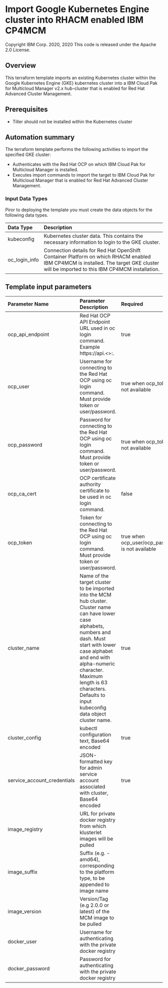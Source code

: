 # Import Google Kubernetes Engine cluster into RHACM enabled IBM CP4MCM
Copyright IBM Corp. 2020, 2020
This code is released under the Apache 2.0 License.

## Overview
This terraform template imports an existing Kubernetes cluster within the Google Kubernetes Engine (GKE) kubernetes cluster into a IBM Cloud Pak for Multicloud Manager v2.x hub-cluster that is enabled for Red Hat Advanced Cluster Management.

## Prerequisites
* Tiller should not be installed within the Kubernetes cluster


## Automation summary
The terraform template performs the following activities to import the specified GKE cluster:

* Authenticates with the Red Hat OCP on which IBM Cloud Pak for Multicloud Manager is installed.
* Executes import commands to import the target to IBM Cloud Pak for Multicloud Manager that is enabled for Red Hat Advanced Cluster Management.

### Input Data Types

Piror to deploying the template you must create the data objects for the following data types.

| Data Type | Description |
| :---      | :--- | 
| kubeconfig | Kubernetes cluster data. This contains the necessary information to login to the GKE cluster. |
| oc_login_info | Connection details for Red Hat OpenShift Container Platform on which RHACM enabled IBM CP4MCM is installed. The target GKE cluster will be imported to this IBM CP4MCM installation. |

## Template input parameters

| Parameter Name                  | Parameter Description | Required |
| :---                            | :--- | :--- |
| ocp_api_endpoint                | Red Hat OCP API Endpoint URL used in oc login command. Example https://api.<>:<port>. | true |
| ocp_user                		  | Username for connecting to the Red Hat OCP using oc login command.  Must provide token or user/password.| true when ocp_token is not available |
| ocp_password                    | Password for connecting to the Red Hat OCP using oc login command.  Must provide token or user/password. | true when ocp_token is not available  |
| ocp_ca_cert                     | OCP certificate authority certificate to be used in oc login command. | false |
| ocp_token						  | Token for connecting to the Red Hat OCP using oc login command. Must provide token or user/password. | true when ocp_user/ocp_password is not available |
| cluster_name                    | Name of the target cluster to be imported into the MCM hub cluster. Cluster name can have lower case alphabets, numbers and dash. Must start with lower case alphabet and end with alpha-numeric character. Maximum length is 63 characters. Defaults to input kubeconfig data object cluster name. | true |
| cluster_config                  | kubectl configuration text, Base64 encoded | true |
| service\_account\_credentials   | JSON-formatted key for admin service account associated with cluster, Base64 encoded | true |
| image_registry                  | URL for private docker registry from which klusterlet images will be pulled | |
| image_suffix                    | Suffix (e.g. -amd64), corresponding to the platform type, to be appended to image name | |
| image_version                   | Version/Tag (e.g 2.0.0 or latest) of the MCM image to be pulled | |
| docker_user                     | Username for authenticating with the private docker registry | |
| docker_password                 | Password for authenticating with the private docker registry | |